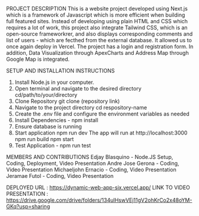 PROJECT DESCRIPTION
    This is a website project developed using Next.js which is a framework of Javascript which is more efficient when building full featured sites. Instead of developing using plain HTML and CSS which requires a lot of work, this  project also integrate Tailwind CSS, which is an open-source frameworkrer, and also displays corresponding comments and list of users - which are fecthed from the external database. It allowed us to once again deploy in Vercel. The project has a login and registration form. In addition, Data Visualization through ApexCharts and Address Map through Google Map is integrated. 
    
SETUP AND INSTALLATION INSTRUCTIONS
  1. Install Node.js in your computer.
  2. Open terminal and navigate to the desired directory
     cd/path/to/your/directory
  3. Clone Repository
     git clone (repository link)
  4. Navigate to the project directory
     cd respository-name
  5. Create the .env file and configure the environment variables as needed
  6. Install Dependencies - npm install
  7. Ensure database is running
  8. Start application
    npm run dev
    The app will run at http://localhost:3000
    npm run build
    npm start
  9. Test Application - npm run test

MEMBERS AND CONTRIBUTIONS
  Edjay Blasquino - Node.JS Setup, Coding, Deployment, Video Presentation
  Andre Jose Gerona - Coding, Video Presentation 
  Michaeljohn Ernacio - Coding, Video Presentation
  Jeramae Futol - Coding, Video Presentation

  DEPLOYED URL : https://dynamic-web-app-six.vercel.app/
  LINK TO VIDEO PRESENTATION : https://drive.google.com/drive/folders/134ulHswVEj11gV2ohKrCo2x48oYM-GKq?usp=sharing
  
